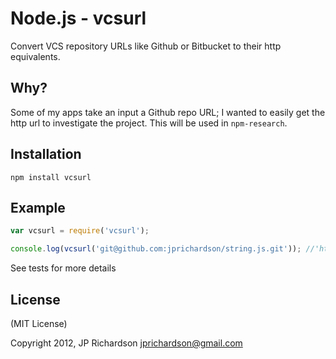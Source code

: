 Node.js - vcsurl
================

Convert VCS repository URLs like Github or Bitbucket to their http equivalents.


Why?
----

Some of my apps take an input a Github repo URL; I wanted to easily get the http url to investigate the project. This will be used in `npm-research`.



Installation
------------

    npm install vcsurl



Example
------


```javascript
var vcsurl = require('vcsurl');

console.log(vcsurl('git@github.com:jprichardson/string.js.git')); //'https://github.com/jprichardson/string.js'
```

See tests for more details

License
-------

(MIT License)

Copyright 2012, JP Richardson  <jprichardson@gmail.com>


